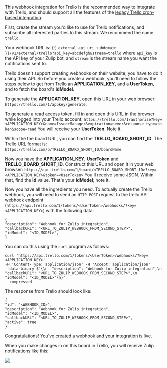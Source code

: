 This webhook integration for Trello is the recommended way to
integrate with Trello, and should support all the features of
the [legacy Trello cron-based integration](#trello-plugin).

First, create the stream you'd like to use for Trello notifications,
and subscribe all interested parties to this stream. We recommend the
name `trello`.

Your webhook URL is:
`{{ external_api_uri_subdomain }}/v1/external/trello?api_key=abcdefgh&stream=trello`
where `api_key` is the API key of your Zulip bot,
and `stream` is the stream name you want the notifications sent to.

Trello doesn't support creating webhooks on their website; you
have to do it using their API.  So before you create a webhook,
you'll need to follow the steps below to get from Trello
an **APPLICATION_KEY**, and a **UserToken**, and to fetch
the board's **idModel**.

To generate the **APPLICATION_KEY**, open this URL in your web browser:
`https://trello.com/1/appkey/generate`.

To generate a read access token, fill in and open this URL in the browser while logged into your Trello account:
`https://trello.com/1/authorize?key=<APPLICATION_KEY>&name=Issue+Manager&expiration=never&response_type=token&scope=read`
You will receive your **UserToken**. Note it.

Within the the board URL, you can find the **TRELLO_BOARD_SHORT_ID**.
The Trello URL format is:
`https://trello.com/b/TRELLO_BOARD_SHORT_ID/boardName`.

Now you have the **APPLICATION_KEY**, **UserToken** and **TRELLO_BOARD_SHORT_ID**.
Construct this URL and open it in your web browser:
`https://api.trello.com/1/board/<TRELLO_BOARD_SHORT_ID>?key=<APPLICATION_KEY>&token=<UserToken>`
You'll receive some JSON. Within that, find the **id** value. That's your **idModel**; note it.

Now you have all the ingredients you need.  To actually create the
Trello webhook, you will need to send an `HTTP POST`
request to the trello API webhook endpoint
(`https://api.trello.com/1/tokens/<UserToken>/webhooks/?key=<APPLICATION_KEY>`)
with the following data:

```
{
"description": "Webhook for Zulip integration",
"callbackURL": "<URL_TO_ZULIP_WEBHOOK_FROM_SECOND_STEP>",
"idModel": "<ID_MODEL>",
}
```

You can do this using the `curl` program as follows:
```
curl 'https://api.trello.com/1/tokens/<UserToken>/webhooks/?key=<APPLICATION_KEY>'
-H 'Content-Type: application/json' -H 'Accept: application/json'
--data-binary $'{\n  "description": "Webhook for Zulip integration",\n  "callbackURL": "<URL_TO_ZULIP_WEBHOOK_FROM_SECOND_STEP>",\n  "idModel": "<ID_MODEL>"\n}'
--compressed
```

The response from Trello should look like:

```
{
"id": "<WEBHOOK_ID>",
"description": "Webhook for Zulip integration",
"idModel": "<ID_MODEL>",
"callbackURL": "<URL_TO_ZULIP_WEBHOOK_FROM_SECOND_STEP>",
"active": true
}
```

Congratulations! You've created a webhook and your integration is live.


When you make changes in on this board in Trello, you will
receive Zulip notifications like this:

![](/static/images/integrations/trello/001.png)
